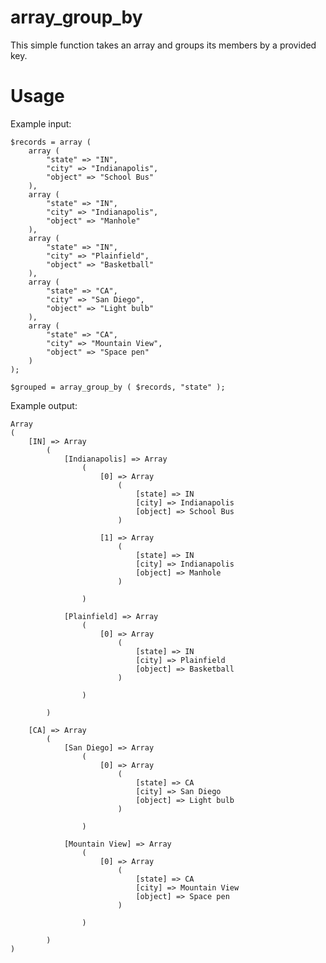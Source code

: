 # array_group_by

This simple function takes an array and groups its members by a provided key.

# Usage

Example input:

    $records = array (
        array (
            "state" => "IN",
            "city" => "Indianapolis",
            "object" => "School Bus"
        ),
        array (
            "state" => "IN",
            "city" => "Indianapolis",
            "object" => "Manhole"
        ),
        array (
            "state" => "IN",
            "city" => "Plainfield",
            "object" => "Basketball"
        ),
        array (
            "state" => "CA",
            "city" => "San Diego",
            "object" => "Light bulb"
        ),
        array (
            "state" => "CA",
            "city" => "Mountain View",
            "object" => "Space pen"
        )
    );

    $grouped = array_group_by ( $records, "state" );

Example output:

    Array
    (
        [IN] => Array
            (
                [Indianapolis] => Array
                    (
                        [0] => Array
                            (
                                [state] => IN
                                [city] => Indianapolis
                                [object] => School Bus
                            )

                        [1] => Array
                            (
                                [state] => IN
                                [city] => Indianapolis
                                [object] => Manhole
                            )

                    )

                [Plainfield] => Array
                    (
                        [0] => Array
                            (
                                [state] => IN
                                [city] => Plainfield
                                [object] => Basketball
                            )

                    )

            )

        [CA] => Array
            (
                [San Diego] => Array
                    (
                        [0] => Array
                            (
                                [state] => CA
                                [city] => San Diego
                                [object] => Light bulb
                            )

                    )

                [Mountain View] => Array
                    (
                        [0] => Array
                            (
                                [state] => CA
                                [city] => Mountain View
                                [object] => Space pen
                            )

                    )

            )
    )
